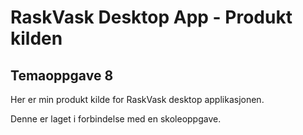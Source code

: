 # RaskVask Desktop App - Produkt kilden 

## Temaoppgave 8

Her er min produkt kilde for RaskVask desktop applikasjonen.

Denne er laget i forbindelse med en skoleoppgave.